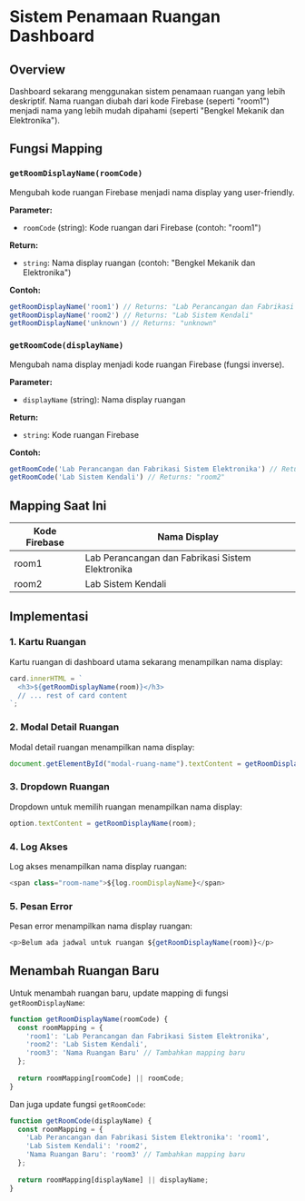 # Sistem Penamaan Ruangan Dashboard

## Overview
Dashboard sekarang menggunakan sistem penamaan ruangan yang lebih deskriptif. Nama ruangan diubah dari kode Firebase (seperti "room1") menjadi nama yang lebih mudah dipahami (seperti "Bengkel Mekanik dan Elektronika").

## Fungsi Mapping

### `getRoomDisplayName(roomCode)`
Mengubah kode ruangan Firebase menjadi nama display yang user-friendly.

**Parameter:**
- `roomCode` (string): Kode ruangan dari Firebase (contoh: "room1")

**Return:**
- `string`: Nama display ruangan (contoh: "Bengkel Mekanik dan Elektronika")

**Contoh:**
```javascript
getRoomDisplayName('room1') // Returns: "Lab Perancangan dan Fabrikasi Sistem Elektronika"
getRoomDisplayName('room2') // Returns: "Lab Sistem Kendali"
getRoomDisplayName('unknown') // Returns: "unknown"
```

### `getRoomCode(displayName)`
Mengubah nama display menjadi kode ruangan Firebase (fungsi inverse).

**Parameter:**
- `displayName` (string): Nama display ruangan

**Return:**
- `string`: Kode ruangan Firebase

**Contoh:**
```javascript
getRoomCode('Lab Perancangan dan Fabrikasi Sistem Elektronika') // Returns: "room1"
getRoomCode('Lab Sistem Kendali') // Returns: "room2"
```

## Mapping Saat Ini

| Kode Firebase | Nama Display |
|---------------|------------------------------------------------------|
| room1         | Lab Perancangan dan Fabrikasi Sistem Elektronika     |
| room2         | Lab Sistem Kendali                                  |

## Implementasi

### 1. Kartu Ruangan
Kartu ruangan di dashboard utama sekarang menampilkan nama display:
```javascript
card.innerHTML = `
  <h3>${getRoomDisplayName(room)}</h3>
  // ... rest of card content
`;
```

### 2. Modal Detail Ruangan
Modal detail ruangan menampilkan nama display:
```javascript
document.getElementById("modal-ruang-name").textContent = getRoomDisplayName(room);
```

### 3. Dropdown Ruangan
Dropdown untuk memilih ruangan menampilkan nama display:
```javascript
option.textContent = getRoomDisplayName(room);
```

### 4. Log Akses
Log akses menampilkan nama display ruangan:
```javascript
<span class="room-name">${log.roomDisplayName}</span>
```

### 5. Pesan Error
Pesan error menampilkan nama display ruangan:
```javascript
<p>Belum ada jadwal untuk ruangan ${getRoomDisplayName(room)}</p>
```

## Menambah Ruangan Baru

Untuk menambah ruangan baru, update mapping di fungsi `getRoomDisplayName`:

```javascript
function getRoomDisplayName(roomCode) {
  const roomMapping = {
    'room1': 'Lab Perancangan dan Fabrikasi Sistem Elektronika',
    'room2': 'Lab Sistem Kendali',
    'room3': 'Nama Ruangan Baru' // Tambahkan mapping baru
  };
  
  return roomMapping[roomCode] || roomCode;
}
```

Dan juga update fungsi `getRoomCode`:

```javascript
function getRoomCode(displayName) {
  const roomMapping = {
    'Lab Perancangan dan Fabrikasi Sistem Elektronika': 'room1',
    'Lab Sistem Kendali': 'room2',
    'Nama Ruangan Baru': 'room3' // Tambahkan mapping baru
  };
  
  return roomMapping[displayName] || displayName;
}
```